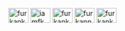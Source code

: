 <p align="left">
<a href="https://linkedin.com/in/furkankulakci" target="blank"><img align="center" src="https://raw.githubusercontent.com/rahuldkjain/github-profile-readme-generator/master/src/images/icons/Social/linked-in-alt.svg" alt="furkankulakci" height="30" width="40" /></a>
<a href="https://www.hackerrank.com/iamfkwebdev" target="blank"><img align="center" src="https://github.com/rahuldkjain/github-profile-readme-generator/blob/master/src/images/icons/Social/hackerrank.svg" alt="iamfkwebdev" height="30" width="40" /></a>
<a href="https://twitter.com/furkankdev" target="blank"><img align="center" src="https://raw.githubusercontent.com/rahuldkjain/github-profile-readme-generator/master/src/images/icons/Social/twitter.svg" alt="furkankdev" height="30" width="40" /></a>
<a href="https://www.instagram.com/furkannkulakci/" target="blank"><img align="center" src="https://github.com/rahuldkjain/github-profile-readme-generator/blob/master/src/images/icons/Social/instagram.svg" alt="furkannkulakci" height="30" width="40" /></a>
<a href="mailto:furkankulakci@gmail.com" target="blank"><img align="center" src="https://mailmeteor.com/logos/assets/PNG/Gmail_Logo_512px.png" alt="furkankulakci@gmail.com" height="30" width="40" /></a>
</p>
